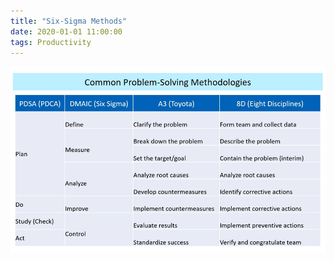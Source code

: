 ```yaml
---
title: "Six-Sigma Methods"
date: 2020-01-01 11:00:00
tags: Productivity
---
```


![](/assets/img/six-sigma.png)
